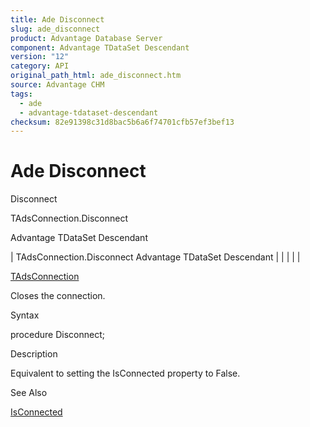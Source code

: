 ```yaml
---
title: Ade Disconnect
slug: ade_disconnect
product: Advantage Database Server
component: Advantage TDataSet Descendant
version: "12"
category: API
original_path_html: ade_disconnect.htm
source: Advantage CHM
tags:
  - ade
  - advantage-tdataset-descendant
checksum: 82e91398c31d8bac5b6a6f74701cfb57ef3bef13
---
```


# Ade Disconnect

Disconnect

TAdsConnection.Disconnect

Advantage TDataSet Descendant

| TAdsConnection.Disconnect  Advantage TDataSet Descendant |  |  |  |  |

[TAdsConnection](ade_tadsconnection_7.md)

Closes the connection.

Syntax

procedure Disconnect;

Description

Equivalent to setting the IsConnected property to False.

See Also

[IsConnected](ade_isconnected_tadsconnection.md)

